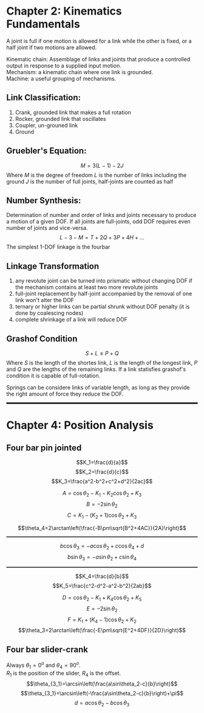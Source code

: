 # Chapter 2: Kinematics Fundamentals

A joint is full if one motion is allowed for a link while the other is fixed, or a half joint if two motions are allowed.  

Kinematic chain: Assemblage of links and joints that produce a controlled output in response to a supplied input motion.  
Mechanism: a kinematic chain where one link is grounded.  
Machine: a useful grouping of mechanisms.

## Link Classification:
1. Crank, grounded link that makes a full rotation
2. Rocker, grounded link that oscillates
3. Coupler, un-grouned link
4. Ground

## Gruebler's Equation:
$$M=3(L-1)-2J$$
Where $M$ is the degree of freedom
      $L$ is the number of links including the ground
      $J$ is the number of full joints, half-joints are counted as half

## Number Synthesis: 
Determination of number and order of links and joints necessary to produce a motion of a given DOF. If all joints are full-joints, odd DOF requires even number of joints and vice-versa.  
$$L-3-M=T+2Q+3P+4H+...$$
The simplest 1-DOF linkage is the fourbar

## Linkage Transformation
1. any revolute joint can be turned into prismatic without changing DOF if the mechanism contains at least two more revolute joints
2. full-joint replacement by half-joint accompanied by the removal of one link won't alter the DOF
3. ternary or higher links can be partial shrunk without DOF penalty (it is done by coalescing nodes)
4. complete shrinkage of a link will reduce DOF

## Grashof Condition
$$S+L\le P+Q$$
Where $S$ is the length of the shortes link, $L$ is the length of the longest link, $P$ and $Q$ are the lengths of the remaining links. If a link statisfies grashof's condition it is capable of full-rotation.

Springs can be considere links of variable length, as long as they provide the right amount of force they reduce the DOF.

<div style="width=100%; border: solid 2px"></div>

# Chapter 4: Position Analysis

## Four bar pin jointed
$$K_1=\frac{d}{a}$$
$$K_2=\frac{d}{c}$$
$$K_3=\frac{a^2-b^2+c^2+d^2}{2ac}$$

$$A=\cos\theta_2-K_1-K_2\cos\theta_2+K_3$$
$$B=-2\sin\theta_2$$
$$C=K_1-(K_2+1)\cos\theta_2+K_3$$

$$\theta_4=2\arctan\left(\frac{-B\pm\sqrt{B^2+4AC}}{2A}\right)$$
<div style="width=100%; border: solid 1px"></div>

$$b\cos\theta_3=-a\cos\theta_2+c\cos\theta_4+d$$
$$b\sin\theta_3=-a\sin\theta_2+c\sin\theta_4$$
<div style="width=100%; border: solid 1px"></div>

$$K_4=\frac{d}{b}$$
$$K_5=\frac{c^2-d^2-a^2-b^2}{2ab}$$

$$D=\cos\theta_2-K_1+K_4\cos\theta_2+K_5$$
$$E=-2\sin\theta_2$$
$$F=K_1+(K_4-1)\cos\theta_2+K_2$$
$$\theta_3=2\arctan\left(\frac{-E\pm\sqrt{E^2+4DF}}{2D}\right)$$

## Four bar slider-crank
Always $\theta_1=0^o$ and $\theta_4=90^o$.  
$R_1$ is the position of the slider, $R_4$ is the offset.
$$\theta_{3_1}=\arcsin\left(\frac{a\sin\theta_2-c}{b}\right)$$
$$\theta_{3_1}=\arcsin\left(-\frac{a\sin\theta_2-c}{b}\right)+\pi$$
$$d=a\cos\theta_2-b\cos\theta_3$$
